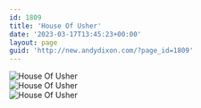 ```yaml
---
id: 1809
title: 'House Of Usher'
date: '2023-03-17T13:45:23+00:00'
layout: page
guid: 'http://new.andydixon.com/?page_id=1809'
---
```


![House Of Usher](https://i0.wp.com/assets.g8x2.ldn.idrivee2-23.com/posters/House%20Of%20Usher%2001.jpg?w=1200&ssl=1 "House Of Usher")  
![House Of Usher](https://i0.wp.com/assets.g8x2.ldn.idrivee2-23.com/posters/House%20Of%20Usher%2002.jpg?w=1200&ssl=1 "House Of Usher")  
![House Of Usher](https://i0.wp.com/assets.g8x2.ldn.idrivee2-23.com/posters/House%20Of%20Usher%2003.jpg?w=1200&ssl=1 "House Of Usher")